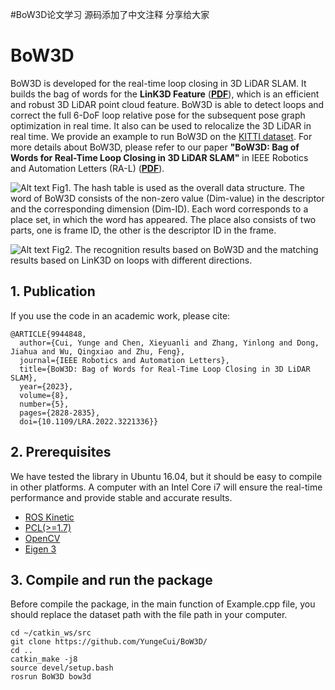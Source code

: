 #BoW3D论文学习 源码添加了中文注释 分享给大家
# BoW3D
BoW3D is developed for the real-time loop closing in 3D LiDAR SLAM. It builds the bag of words for the **LinK3D Feature** (**[PDF](https://arxiv.org/pdf/2206.05927.pdf)**), which is an efficient and robust 3D LiDAR point cloud feature. BoW3D is able to detect loops and correct the full 6-DoF loop relative pose for the subsequent pose graph optimization in real time. It also can be used to relocalize the 3D LiDAR in real time. We provide an example to run BoW3D on the [KITTI dataset](https://www.cvlibs.net/datasets/kitti/eval_odometry.php). For more details about BoW3D, please refer to our paper **"BoW3D: Bag of Words for Real-Time Loop Closing in 3D LiDAR SLAM"** in IEEE Robotics and Automation Letters (RA-L) (**[PDF](https://arxiv.org/pdf/2208.07473.pdf)**).

![Alt text](https://github.com/YungeCui/BoW3D/blob/main/Fig/Overall_data_structure.jpg)
Fig1. The hash table is used as the overall data structure. The word of BoW3D consists of the non-zero value (Dim-value) in the descriptor and the corresponding dimension (Dim-ID). Each word corresponds to a place set, in which the word has appeared. The place also consists of two parts, one is frame ID, the other is the descriptor ID in the frame.

![Alt text](https://github.com/YungeCui/BoW3D/blob/main/Fig/Detection_matching_results.jpg)
Fig2. The recognition results based on BoW3D and the matching results based on LinK3D on loops with different directions.

## 1. Publication
If you use the code in an academic work, please cite:

    @ARTICLE{9944848,
      author={Cui, Yunge and Chen, Xieyuanli and Zhang, Yinlong and Dong, Jiahua and Wu, Qingxiao and Zhu, Feng},
      journal={IEEE Robotics and Automation Letters}, 
      title={BoW3D: Bag of Words for Real-Time Loop Closing in 3D LiDAR SLAM}, 
      year={2023},
      volume={8},
      number={5},
      pages={2828-2835},
      doi={10.1109/LRA.2022.3221336}}

    

## 2. Prerequisites
We have tested the library in Ubuntu 16.04, but it should be easy to compile in other platforms. A computer with an Intel Core i7 will ensure the real-time performance and provide stable and accurate results.
 
- [ROS Kinetic](http://wiki.ros.org/kinetic/Installation/Ubuntu)
- [PCL(>=1.7)](https://github.com/PointCloudLibrary/pcl)
- [OpenCV](https://github.com/opencv/opencv)
- [Eigen 3](https://eigen.tuxfamily.org/dox/)

## 3. Compile and run the package
Before compile the package, in the main function of Example.cpp file, you should replace the dataset path with the file path in your computer. 

    cd ~/catkin_ws/src
    git clone https://github.com/YungeCui/BoW3D/
    cd ..
    catkin_make -j8
    source devel/setup.bash
    rosrun BoW3D bow3d

    
